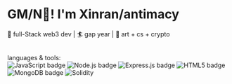 # GM/N👋!  I'm Xinran/antimacy 

<p align="left">
  🤖 full-Stack web3 dev | 🏄 gap year | 🍻 art + cs + crypto <br/>
  <br/>
</p>
<p align="left">
  languages & tools: <br/>
    <img src="https://img.shields.io/badge/Javascript-%23323330.svg?style=flat&logo=javascript&logoColor=%23F7DF1E" alt="JavaScript badge">
    <img src="https://img.shields.io/badge/Node.js-6DA55F?style=flat&logo=node.js&logoColor=white" alt="Node.js badge">
    <img src="https://img.shields.io/badge/Express.js-%23404d59.svg?style=flat&logo=express&logoColor=%2361DAFB" alt="Express.js badge">
    <img src="https://img.shields.io/badge/html5-%23E34F26.svg?style=flat&logo=html5&logoColor=white" alt="HTML5 badge">
    <img src="https://img.shields.io/badge/MongoDB-%234ea94b.svg?style=flat&logo=mongodb&logoColor=white" alt="MongoDB badge">
    <img src="https://img.shields.io/badge/Solidity-808080?logo=Solidity" alt="Solidity">
 
</p>
